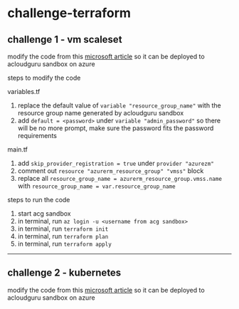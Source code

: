 # challenge-terraform

## challenge 1 - vm scaleset

modify the code from this [microsoft article](https://docs.microsoft.com/azure/developer/terraform/create-vm-scaleset-network-disks-hcl) so it can be deployed to acloudguru sandbox on azure

steps to modify the code

variables.tf
1. replace the default value of `variable "resource_group_name"` with the resource group name generated by acloudguru sandbox
2. add `default = <password>` under `variable "admin_password"` so there will be no more prompt, make sure the password fits the password requirements

main.tf
1. add `skip_provider_registration = true` under `provider "azurezm"`
2. comment out `resource "azurerm_resource_group" "vmss"` block
3. replace all `resource_group_name = azurerm_resource_group.vmss.name` with `resource_group_name = var.resource_group_name`

steps to run the code
1. start acg sandbox
2. in terminal, run `az login -u <username from acg sandbox>`
3. in terminal, run `terraform init`
4. in terminal, run `terraform plan`
5. in terminal, run `terraform apply`

---

## challenge 2 - kubernetes

modify the code from this [microsoft article](https://docs.microsoft.com/azure/developer/terraform/create-k8s-cluster-with-tf-and-aks) so it can be deployed to acloudguru sandbox on azure
